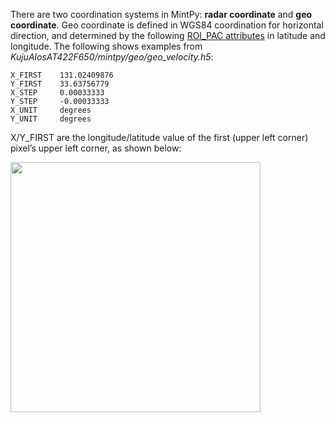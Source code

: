 There are two coordination systems in MintPy: **radar coordinate** and **geo coordinate**. Geo coordinate is defined in WGS84 coordination for horizontal direction, and determined by the following [ROI_PAC attributes](https://github.com/insarlab/MintPy/wiki/Attributes) in latitude and longitude. The following shows examples from *KujuAlosAT422F650/mintpy/geo/geo_velocity.h5*:

```
X_FIRST    131.02409876
Y_FIRST    33.63756779
X_STEP     0.00033333
Y_STEP     -0.00033333
X_UNIT     degrees
Y_UNIT     degrees
```

X/Y_FIRST are the longitude/latitude value of the first (upper left corner) pixel’s upper left corner, as shown below:   

<img src="https://yunjunzhang.files.wordpress.com/2019/06/coord_index.png" width="400">